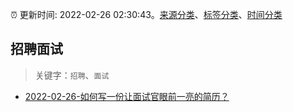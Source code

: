 :alarm_clock: 更新时间: 2022-02-26 02:30:43。[来源分类](../README.md)、[标签分类](../TAGS.md)、[时间分类](../TIMELINE.md)

## 招聘面试


> 关键字：`招聘`、`面试`



- [2022-02-26-如何写一份让面试官眼前一亮的简历？](https://toutiao.io/k/n5pmmlc) 